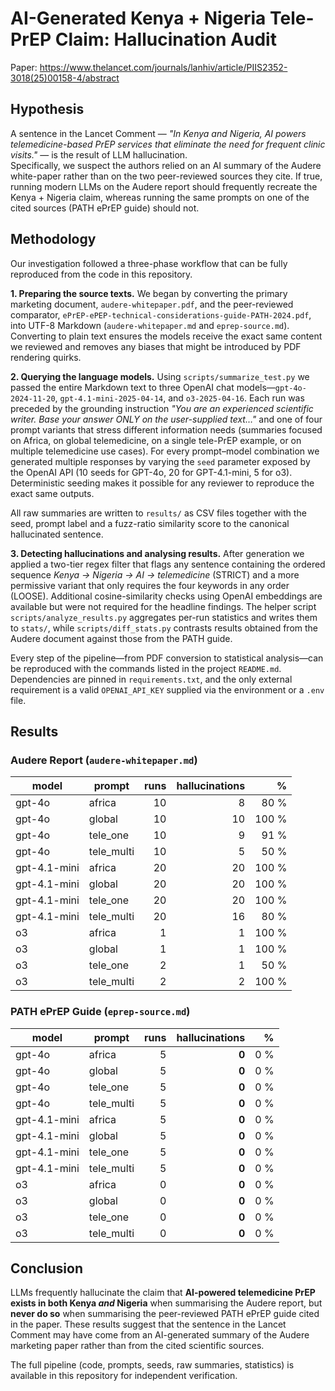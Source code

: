 # AI-Generated Kenya + Nigeria Tele-PrEP Claim: Hallucination Audit

Paper: https://www.thelancet.com/journals/lanhiv/article/PIIS2352-3018(25)00158-4/abstract

## Hypothesis

A sentence in the Lancet Comment — *"In Kenya and Nigeria, AI powers telemedicine-based PrEP services that eliminate the need for frequent clinic visits."* — is the result of LLM hallucination.  
Specifically, we suspect the authors relied on an AI summary of the Audere white-paper rather than on the two peer-reviewed sources they cite. If true, running modern LLMs on the Audere report should frequently recreate the Kenya + Nigeria claim, whereas running the same prompts on one of the cited sources (PATH ePrEP guide) should not.

## Methodology

Our investigation followed a three-phase workflow that can be fully reproduced from the code in this repository.

**1. Preparing the source texts.**  We began by converting the primary marketing document, `audere-whitepaper.pdf`, and the peer-reviewed comparator, `ePrEP-ePEP-technical-considerations-guide-PATH-2024.pdf`, into UTF-8 Markdown (`audere-whitepaper.md` and `eprep-source.md`).  Converting to plain text ensures the models receive the exact same content we reviewed and removes any biases that might be introduced by PDF rendering quirks.

**2. Querying the language models.**  Using `scripts/summarize_test.py` we passed the entire Markdown text to three OpenAI chat models—`gpt-4o-2024-11-20`, `gpt-4.1-mini-2025-04-14`, and `o3-2025-04-16`.  Each run was preceded by the grounding instruction *"You are an experienced scientific writer. Base your answer ONLY on the user-supplied text…"* and one of four prompt variants that stress different information needs (summaries focused on Africa, on global telemedicine, on a single tele-PrEP example, or on multiple telemedicine use cases).  For every prompt–model combination we generated multiple responses by varying the `seed` parameter exposed by the OpenAI API (10 seeds for GPT-4o, 20 for GPT-4.1-mini, 5 for o3).  Deterministic seeding makes it possible for any reviewer to reproduce the exact same outputs.

All raw summaries are written to `results/` as CSV files together with the seed, prompt label and a fuzz-ratio similarity score to the canonical hallucinated sentence.

**3. Detecting hallucinations and analysing results.**  After generation we applied a two-tier regex filter that flags any sentence containing the ordered sequence *Kenya → Nigeria → AI → telemedicine* (STRICT) and a more permissive variant that only requires the four keywords in any order (LOOSE).  Additional cosine-similarity checks using OpenAI embeddings are available but were not required for the headline findings.  The helper script `scripts/analyze_results.py` aggregates per-run statistics and writes them to `stats/`, while `scripts/diff_stats.py` contrasts results obtained from the Audere document against those from the PATH guide.

Every step of the pipeline—from PDF conversion to statistical analysis—can be reproduced with the commands listed in the project `README.md`.  Dependencies are pinned in `requirements.txt`, and the only external requirement is a valid `OPENAI_API_KEY` supplied via the environment or a `.env` file.

## Results

### Audere Report (`audere-whitepaper.md`)

| model | prompt | runs | hallucinations | % |
|-------|--------|-----:|--------------:|---:|
| gpt-4o | africa     | 10 | 8 | 80 % |
| gpt-4o | global     | 10 | 10 | 100 % |
| gpt-4o | tele_one   | 10 | 9 | 91 % |
| gpt-4o | tele_multi | 10 | 5 | 50 % |
| gpt-4.1-mini | africa     | 20 | 20 | 100 % |
| gpt-4.1-mini | global     | 20 | 20 | 100 % |
| gpt-4.1-mini | tele_one   | 20 | 20 | 100 % |
| gpt-4.1-mini | tele_multi | 20 | 16 | 80 % |
| o3 | africa     | 1 | 1 | 100 % |
| o3 | global     | 1 | 1 | 100 % |
| o3 | tele_one   | 2 | 1 | 50 % |
| o3 | tele_multi | 2 | 2 | 100 % |

### PATH ePrEP Guide (`eprep-source.md`)

| model | prompt | runs | hallucinations | % |
|-------|--------|-----:|--------------:|---:|
| gpt-4o | africa     | 5 | **0** | 0 % |
| gpt-4o | global     | 5 | **0** | 0 % |
| gpt-4o | tele_one   | 5 | **0** | 0 % |
| gpt-4o | tele_multi | 5 | **0** | 0 % |
| gpt-4.1-mini | africa     | 5 | **0** | 0 % |
| gpt-4.1-mini | global     | 5 | **0** | 0 % |
| gpt-4.1-mini | tele_one   | 5 | **0** | 0 % |
| gpt-4.1-mini | tele_multi | 5 | **0** | 0 % |
| o3 | africa     | 0 | **0** | 0 % |
| o3 | global     | 0 | **0** | 0 % |
| o3 | tele_one   | 0 | **0** | 0 % |
| o3 | tele_multi | 0 | **0** | 0 % |

## Conclusion

LLMs frequently hallucinate the claim that **AI-powered telemedicine PrEP exists in both Kenya *and* Nigeria** when summarising the Audere report, but **never do so** when summarising the peer-reviewed PATH ePrEP guide cited in the paper.
These results suggest that the sentence in the Lancet Comment may have come from an AI-generated summary of the Audere marketing paper rather than from the cited scientific sources.

The full pipeline (code, prompts, seeds, raw summaries, statistics) is available in this repository for independent verification. 
